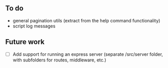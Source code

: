 ## To do

- general pagination utils (extract from the help command functionality)
- script log messages

## Future work

- [ ] Add support for running an express server (separate /src/server folder, with subfolders for routes, middleware, etc.)
